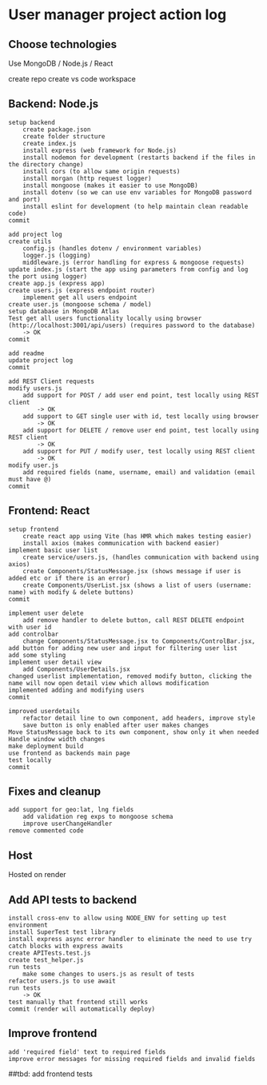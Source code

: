 # User manager project action log

## Choose technologies
Use MongoDB / Node.js / React

create repo
create vs code workspace

## Backend: Node.js
	setup backend
		create package.json
		create folder structure
		create index.js
		install express (web framework for Node.js)
		install nodemon for development (restarts backend if the files in the directory change)
		install cors (to allow same origin requests)
		install morgan (http request logger)
		install mongoose (makes it easier to use MongoDB)
		install dotenv (so we can use env variables for MongoDB password and port)
		install eslint for development (to help maintain clean readable code)
	commit
	
	add project log
	create utils
		config.js (handles dotenv / environment variables)
		logger.js (logging)
		middleware.js (error handling for express & mongoose requests)
	update index.js (start the app using parameters from config and log the port using logger)
	create app.js (express app)
	create users.js (express endpoint router)
		implement get all users endpoint
	create user.js (mongoose schema / model)
	setup database in MongoDB Atlas
	Test get all users functionality locally using browser (http://localhost:3001/api/users) (requires password to the database)
		-> OK
	commit
	
	add readme
	update project log 
	commit
	
	add REST Client requests
	modify users.js
		add support for POST / add user end point, test locally using REST client
			-> OK
		add support to GET single user with id, test locally using browser
			-> OK		
		add support for DELETE / remove user end point, test locally using REST client
			-> OK
		add support for PUT / modify user, test locally using REST client
			-> OK
	modify user.js
		add required fields (name, username, email) and validation (email must have @)
	commit
		
## Frontend: React
	setup frontend
		create react app using Vite (has HMR which makes testing easier)
		install axios (makes communication with backend easier)
	implement basic user list
		create service/users.js, (handles communication with backend using axios)
		create Components/StatusMessage.jsx (shows message if user is added etc or if there is an error)
		create Components/UserList.jsx (shows a list of users (username: name) with modify & delete buttons)
	commit

	implement user delete
		add remove handler to delete button, call REST DELETE endpoint with user id
	add controlbar
		change Components/StatusMessage.jsx to Components/ControlBar.jsx, add button for adding new user and input for filtering user list
	add some styling
	implement user detail view
		add Components/UserDetails.jsx 
	changed userlist implementation, removed modify button, clicking the name will now open detail view which allows modification
	implemented adding and modifying users
	commit
	
	improved userdetails
		refactor detail line to own component, add headers, improve style
		save button is only enabled after user makes changes
	Move StatusMessage back to its own component, show only it when needed
	Handle window width changes 
	make deployment build
	use frontend as backends main page
	test locally 
	commit

## Fixes and cleanup
	add support for geo:lat, lng fields
		add validation reg exps to mongoose schema
		improve userChangeHandler
	remove commented code

## Host
  Hosted on render

## Add API tests to backend
	install cross-env to allow using NODE_ENV for setting up test environment
	install SuperTest test library
	install express async error handler to eliminate the need to use try catch blocks with express awaits 
	create APITests.test.js
	create test_helper.js
	run tests
		make some changes to users.js as result of tests
	refactor users.js to use await
	run tests
		-> OK
	test manually that frontend still works
	commit (render will automatically deploy)

## Improve frontend
	add 'required field' text to required fields
	improve error messages for missing required fields and invalid fields

##tbd: add frontend tests


